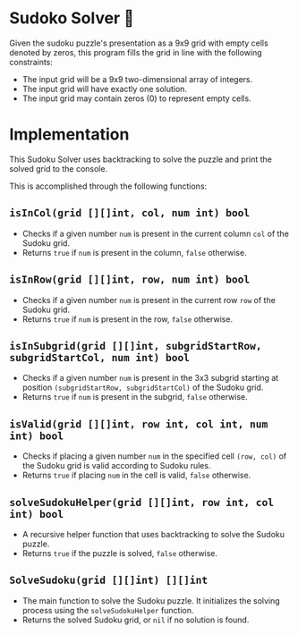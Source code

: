 # Sudoko Solver 🧩

Given the sudoku puzzle's presentation as a 9x9 grid with empty cells denoted by zeros, this program fills the grid in line with the following constraints: 

- The input grid will be a 9x9 two-dimensional array of integers.
- The input grid will have exactly one solution.
- The input grid may contain zeros (0) to represent empty cells.

# Implementation

This Sudoku Solver uses backtracking to solve the puzzle and print the solved grid to the console. 

This is accomplished through the following functions: 

## `isInCol(grid [][]int, col, num int) bool`

- Checks if a given number `num` is present in the current column `col` of the Sudoku grid.
- Returns `true` if `num` is present in the column, `false` otherwise.

## `isInRow(grid [][]int, row, num int) bool`

- Checks if a given number `num` is present in the current row `row` of the Sudoku grid.
- Returns `true` if `num` is present in the row, `false` otherwise.

## `isInSubgrid(grid [][]int, subgridStartRow, subgridStartCol, num int) bool`

- Checks if a given number `num` is present in the 3x3 subgrid starting at position `(subgridStartRow, subgridStartCol)` of the Sudoku grid.
- Returns `true` if `num` is present in the subgrid, `false` otherwise.

## `isValid(grid [][]int, row int, col int, num int) bool`

- Checks if placing a given number `num` in the specified cell `(row, col)` of the Sudoku grid is valid according to Sudoku rules.
- Returns `true` if placing `num` in the cell is valid, `false` otherwise.

## `solveSudokuHelper(grid [][]int, row int, col int) bool`

- A recursive helper function that uses backtracking to solve the Sudoku puzzle.
- Returns `true` if the puzzle is solved, `false` otherwise.

## `SolveSudoku(grid [][]int) [][]int`

- The main function to solve the Sudoku puzzle. It initializes the solving process using the `solveSudokuHelper` function.
- Returns the solved Sudoku grid, or `nil` if no solution is found.

